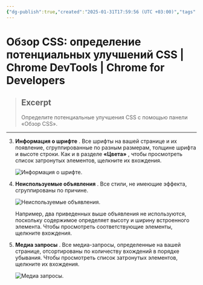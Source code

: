 ```yaml
---
{"dg-publish":true,"created":"2025-01-31T17:59:56 (UTC +03:00)","tags":[],"source":"https://developer.chrome.com/docs/devtools/css-overview?hl=ru","author":"Jecelyn Yeen","permalink":"/proekty/extentions/dev-tools/css-overview/","dgPassFrontmatter":true}
---
```



# Обзор CSS: определение потенциальных улучшений CSS  |  Chrome DevTools  |  Chrome for Developers

> ## Excerpt
> Определите потенциальные улучшения CSS с помощью панели «Обзор CSS».

---

3.  **Информация о шрифте** . Все шрифты на вашей странице и их появление, сгруппированные по разным размерам, толщине шрифта и высоте строки. Как и в разделе **«Цвета»** , чтобы просмотреть список затронутых элементов, щелкните их вхождения.
    
    ![Информация о шрифте.](https://developer.chrome.com/static/docs/devtools/css-overview/image/font-info-5325e4e179895.png?hl=ru)
    
4.  **Неиспользуемые объявления** . Все стили, не имеющие эффекта, сгруппированы по причине.
    
    ![Неиспользуемые объявления.](https://developer.chrome.com/static/docs/devtools/css-overview/image/unused-declarations-ea01b8bc72572.png?hl=ru)
    
    Например, два приведенных выше объявления не используются, поскольку содержимое определяет высоту и ширину встроенного элемента. Чтобы просмотреть соответствующие элементы, щелкните вхождения.
    
5.  **Медиа запросы** . Все медиа-запросы, определенные на вашей странице, отсортированы по количеству вхождений в порядке убывания. Чтобы просмотреть список затронутых элементов, щелкните их вхождения.
    
    ![Медиа запросы.](https://developer.chrome.com/static/docs/devtools/css-overview/image/media-queries-4d2a940ed77e7.png?hl=ru) 